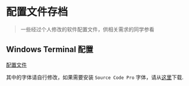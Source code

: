 # 配置文件存档

> 一些经过个人修改的软件配置文件，供相关需求的同学参看

## Windows Terminal 配置

[配置文件](./WindowsTerminal/settings.json)

其中的字体请自行修改，如果需要安装 `Source Code Pro` 字体，请从[这里](https://github.com/adobe-fonts/source-code-pro/releases/tag/2.030R-ro%2F1.050R-it)下载.